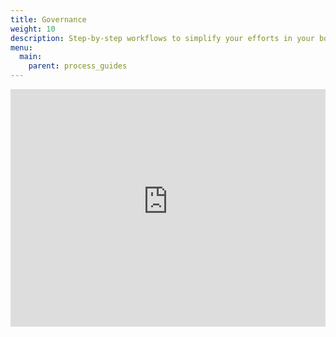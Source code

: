 ```yaml
---
title: Governance
weight: 10
description: Step-by-step workflows to simplify your efforts in your board or in many 'formal' or 'structured' group settings.
menu:
  main:
    parent: process_guides
---
```


<iframe width="100%" height="380px" src="https://www.youtube-nocookie.com/embed/FITqrhLuh8I" frameborder="0" allowfullscreen></iframe>
